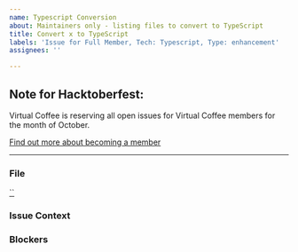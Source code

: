```yaml
---
name: Typescript Conversion
about: Maintainers only - listing files to convert to TypeScript
title: Convert x to TypeScript
labels: 'Issue for Full Member, Tech: Typescript, Type: enhancement'
assignees: ''

---
```


## Note for Hacktoberfest:

Virtual Coffee is reserving all open issues for Virtual Coffee members for the month of October. 

[Find out more about becoming a member](https://virtualcoffee.io/join)

---

### File

[``](https://github.com/Virtual-Coffee/virtualcoffee.io/blob/main/)

### Issue Context




### Blockers
